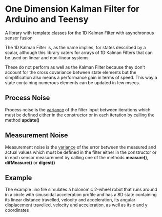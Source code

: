 # One Dimension Kalman Filter for Arduino and Teensy
A library with template classes for the 1D Kalman Filter with asynchronous sensor fusion

The 1D Kalman Filter is, as the name implies, for states described by a scalar, although this library caters for arrays of 1D Kalman Filters that can be used on linear and non-linear systems.

These do not perform as well as the Kalman Filter because they don't account for the cross covariance between state elements but the simplification also means a performance gain in terms of speed. This way a state containing numerous elements can be updated in few msecs.

## Process Noise
Process noise is the [variance](https://en.wikipedia.org/wiki/Variance) of the filter input between iterations which must be defined either in the constructor or in each iteration by calling the method **update()**

## Measurement Noise
Measurement noise is the [variance](https://en.wikipedia.org/wiki/Variance) of the error between the measured and actual values which must be defined in the filter either in the constructor or in each sensor measurement by calling one of the methods **measure()**, **difMeasure()** or **digest()**

## Example
The example .ino file simulates a holonomic 2-wheel robot that runs around in a circle with sinusoidal acceleration profile and has a 8D state containing its linear distance travelled, velocity and acceleration, its angular displacement travelled, velocity and acceleration, as well as its x and y coordinates
